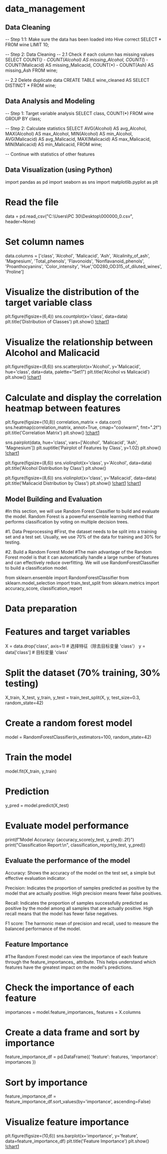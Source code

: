 # data_management

##  Data Cleaning
-- Step 1:1: Make sure the data has been loaded into Hive correct
SELECT * FROM wine LIMIT 10;

-- Step 2: Data Cleaning
-- 2.1 Check if each column has missing values
SELECT COUNT(*) - COUNT(Alcohol) AS missing_Alcohol,
       COUNT(*) - COUNT(Malicacid) AS missing_Malicacid,
       COUNT(*) - COUNT(Ash) AS missing_Ash
FROM wine;

-- 2.2 Delete duplicate data
CREATE TABLE wine_cleaned AS 
SELECT DISTINCT * FROM wine;

## Data Analysis and Modeling
-- Step 1: Target variable analysis
SELECT class, COUNT(*) 
FROM wine
GROUP BY class;

-- Step 2: Calculate statistics
SELECT AVG(Alcohol) AS avg_Alcohol, 
       MAX(Alcohol) AS max_Alcohol,
       MIN(Alcohol) AS min_Alcohol,
       AVG(Malicacid) AS avg_Malicacid,
       MAX(Malicacid) AS max_Malicacid,
       MIN(Malicacid) AS min_Malicacid,
FROM wine;

-- Continue with statistics of other features
## Data Visualization (using Python)

import pandas as pd
import seaborn as sns
import matplotlib.pyplot as plt

# Read the file
data = pd.read_csv("C:\\Users\\PC 30\\Desktop\\000000_0.csv", header=None)

# Set column names
data.columns = ['class', 'Alcohol', 'Malicacid', 'Ash', 'Alcalinity_of_ash', 'Magnesium',  'Total_phenols', 'Flavonoids', 'Nonflavanoid_phenols', 'Proanthocyanins', 'Color_intensity', 'Hue','OD280_OD315_of_diluted_wines',
'Proline']


# Visualize the distribution of the target variable class
plt.figure(figsize=(6,4))
sns.countplot(x='class', data=data)
plt.title('Distribution of Classes')
plt.show()
[!chart1](pic/1.png)

# Visualize the relationship between Alcohol and Malicacid
plt.figure(figsize=(8,6))
sns.scatterplot(x='Alcohol', y='Malicacid', hue='class', data=data, palette="Set1")
plt.title('Alcohol vs Malicacid')
plt.show()
[!chart1](pic/2.png)

# Calculate and display the correlation heatmap between features
plt.figure(figsize=(10,8))
correlation_matrix = data.corr()
sns.heatmap(correlation_matrix, annot=True, cmap="coolwarm", fmt=".2f")
plt.title('Correlation Matrix')
plt.show()
[!chart1](pic/3.png)

sns.pairplot(data, hue='class', vars=['Alcohol', 'Malicacid', 'Ash', 'Magnesium'])
plt.suptitle('Pairplot of Features by Class', y=1.02)
plt.show()
[!chart1](pic/4.png)

plt.figure(figsize=(8,6))
sns.violinplot(x='class', y='Alcohol', data=data)
plt.title('Alcohol Distribution by Class')
plt.show()

plt.figure(figsize=(8,6))
sns.violinplot(x='class', y='Malicacid', data=data)
plt.title('Malicacid Distribution by Class')
plt.show()
[!chart1](pic/5.png)
[!chart1](pic/6.png)

## Model Building and Evaluation
#In this section, we will use Random Forest Classifier to build and evaluate the model. Random Forest is a powerful ensemble learning method that performs classification by voting on multiple decision trees.

#1. Data Preprocessing
#First, the dataset needs to be split into a training set and a test set. Usually, we use 70% of the data for training and 30% for testing.

#2. Build a Random Forest Model
#The main advantage of the Random Forest model is that it can automatically handle a large number of features and can effectively reduce overfitting. We will use RandomForestClassifier to build a classification model.

from sklearn.ensemble import RandomForestClassifier
from sklearn.model_selection import train_test_split
from sklearn.metrics import accuracy_score, classification_report

# Data preparation
# Features and target variables
X = data.drop('class', axis=1)  # 选择特征（除去目标变量 'class'）
y = data['class']  # 目标变量 'class'

# Split the dataset (70% training, 30% testing)
X_train, X_test, y_train, y_test = train_test_split(X, y, test_size=0.3, random_state=42)

# Create a random forest model
model = RandomForestClassifier(n_estimators=100, random_state=42)

# Train the model
model.fit(X_train, y_train)

# Prediction
y_pred = model.predict(X_test)

# Evaluate model performance
print(f"Model Accuracy: {accuracy_score(y_test, y_pred):.2f}")
print("Classification Report:\n", classification_report(y_test, y_pred))


 ## Evaluate the performance of the model
Accuracy: Shows the accuracy of the model on the test set, a simple but effective evaluation indicator.

Precision: Indicates the proportion of samples predicted as positive by the model that are actually positive. High precision means fewer false positives.

Recall: Indicates the proportion of samples successfully predicted as positive by the model among all samples that are actually positive. High recall means that the model has fewer false negatives.

F1 score: The harmonic mean of precision and recall, used to measure the balanced performance of the model.


 ## Feature Importance
#The Random Forest model can view the importance of each feature through the feature_importances_ attribute. This helps understand which features have the greatest impact on the model's predictions.

# Check the importance of each feature
importances = model.feature_importances_
features = X.columns

# Create a data frame and sort by importance
feature_importance_df = pd.DataFrame({
    'feature': features,
    'importance': importances
})

# Sort by importance
feature_importance_df = feature_importance_df.sort_values(by='importance', ascending=False)

# Visualize feature importance
plt.figure(figsize=(10,6))
sns.barplot(x='importance', y='feature', data=feature_importance_df)
plt.title('Feature Importance')
plt.show()
[!chart1](pic/7.png)
